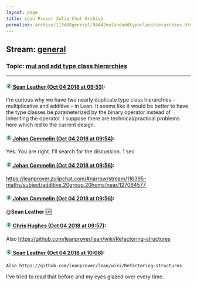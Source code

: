 ```yaml
---
layout: page
title: Lean Prover Zulip Chat Archive 
permalink: archive/113488general/98442mulandaddtypeclasshierarchies.html
---
```


## Stream: [general](index.html)
### Topic: [mul and add type class hierarchies](98442mulandaddtypeclasshierarchies.html)

---

#### [![Click to go to Zulip](../../assets/img/zulip2.png) Sean Leather (Oct 04 2018 at 09:53)](https://leanprover.zulipchat.com/#narrow/stream/113488-general/topic/mul%20and%20add%20type%20class%20hierarchies/near/135157838):
I'm curious why we have two nearly duplicate type class hierarchies – multiplicative and additive – in Lean. It seems like it would be better to have the type classes be parameterized by the binary operator instead of inheriting the operator. I suppose there are technical/practical problems here which led to the current design.

#### [![Click to go to Zulip](../../assets/img/zulip2.png) Johan Commelin (Oct 04 2018 at 09:54)](https://leanprover.zulipchat.com/#narrow/stream/113488-general/topic/mul%20and%20add%20type%20class%20hierarchies/near/135157910):
Yes. You are right. I'll search for the discussion. 1 sec

#### [![Click to go to Zulip](../../assets/img/zulip2.png) Johan Commelin (Oct 04 2018 at 09:56)](https://leanprover.zulipchat.com/#narrow/stream/113488-general/topic/mul%20and%20add%20type%20class%20hierarchies/near/135157995):
https://leanprover.zulipchat.com/#narrow/stream/116395-maths/subject/additive.20group.20homs/near/127064577

#### [![Click to go to Zulip](../../assets/img/zulip2.png) Johan Commelin (Oct 04 2018 at 09:56)](https://leanprover.zulipchat.com/#narrow/stream/113488-general/topic/mul%20and%20add%20type%20class%20hierarchies/near/135157999):
@**Sean Leather** :up:

#### [![Click to go to Zulip](../../assets/img/zulip2.png) Chris Hughes (Oct 04 2018 at 09:57)](https://leanprover.zulipchat.com/#narrow/stream/113488-general/topic/mul%20and%20add%20type%20class%20hierarchies/near/135158019):
Also https://github.com/leanprover/lean/wiki/Refactoring-structures

#### [![Click to go to Zulip](../../assets/img/zulip2.png) Sean Leather (Oct 04 2018 at 10:08)](https://leanprover.zulipchat.com/#narrow/stream/113488-general/topic/mul%20and%20add%20type%20class%20hierarchies/near/135158491):
```quote
Also https://github.com/leanprover/lean/wiki/Refactoring-structures
```
I've tried to read that before and my eyes glazed over every time.

